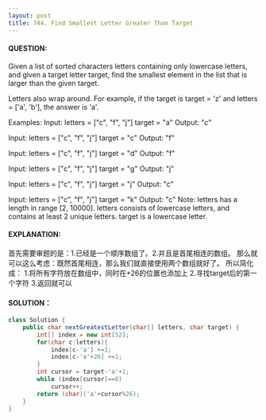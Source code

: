```yaml
---
layout: post
title: 744. Find Smallest Letter Greater Than Target
---
```

#### QUESTION:
Given a list of sorted characters letters containing only lowercase letters, and given a target letter target, find the smallest element in the list that is larger than the given target.

Letters also wrap around. For example, if the target is target = 'z' and letters = ['a', 'b'], the answer is 'a'.

Examples:
Input:
letters = ["c", "f", "j"]
target = "a"
Output: "c"

Input:
letters = ["c", "f", "j"]
target = "c"
Output: "f"

Input:
letters = ["c", "f", "j"]
target = "d"
Output: "f"

Input:
letters = ["c", "f", "j"]
target = "g"
Output: "j"

Input:
letters = ["c", "f", "j"]
target = "j"
Output: "c"

Input:
letters = ["c", "f", "j"]
target = "k"
Output: "c"
Note:
letters has a length in range [2, 10000].
letters consists of lowercase letters, and contains at least 2 unique letters.
target is a lowercase letter.
#### EXPLANATION:

首先需要审题的是：1.已经是一个顺序数组了。2.并且是首尾相连的数组。
那么就可以这么考虑：既然首尾相连，那么我们就直接使用两个数组就好了。
所以简化成：
1.将所有字符放在数组中，同时在+26的位置也添加上
2.寻找target后的第一个字符
3.返回就可以

#### SOLUTION：
```java
class Solution {
    public char nextGreatestLetter(char[] letters, char target) {
        int[] index = new int[52];
        for(char c:letters){
            index[c-'a'] +=1;
            index[c-'a'+26] +=1;
        }
        int cursor = target-'a'+1;
        while (index[cursor]==0)
            cursor++;
        return (char)('a'+cursor%26);
    }
}
```